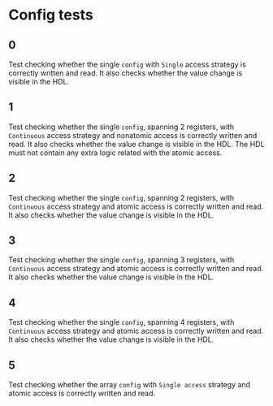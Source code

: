 # Config tests

## 0
Test checking whether the single `config` with `Single` access strategy is correctly written and read.
It also checks whether the value change is visible in the HDL.

## 1
Test checking whether the single `config`, spanning 2 registers, with `Continuous` access strategy and nonatomic access is correctly written and read.
It also checks whether the value change is visible in the HDL.
The HDL must not contain any extra logic related with the atomic access.

## 2
Test checking whether the single `config`, spanning 2 registers, with `Continuous` access strategy and atomic access is correctly written and read.
It also checks whether the value change is visible in the HDL.

## 3
Test checking whether the single `config`, spanning 3 registers, with `Continuous` access strategy and atomic access is correctly written and read.
It also checks whether the value change is visible in the HDL.

## 4
Test checking whether the single `config`, spanning 4 registers, with `Continuous` access strategy and atomic access is correctly written and read.
It also checks whether the value change is visible in the HDL.

## 5
Test checking whether the array `config` with `Single access` strategy and atomic access is correctly written and read.
